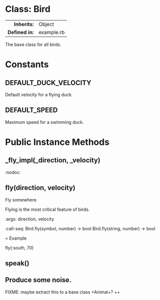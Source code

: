 # Class: Bird
| | |
| -----------------:  | :-----    |
| **Inherits:** | Object  |
| **Defined in:**    | example.rb    |

The base class for all birds.
# Constants
## DEFAULT_DUCK_VELOCITY [](#constant-DEFAULT_DUCK_VELOCITY)
Default velocity for a flying duck.
## DEFAULT_SPEED [](#constant-DEFAULT_SPEED)
Maximum speed for a swimming duck.

# Public Instance Methods
## _fly_impl(_direction, _velocity) [](#method-i-_fly_impl)
:nodoc:
## fly(direction, velocity) [](#method-i-fly)
Fly somewhere.

Flying is the most critical feature of birds.

:args: direction, velocity

:call-seq:
  Bird.fly(symbol, number) -> bool
  Bird.fly(string, number) -> bool

= Example

  fly(:south, 70)
## speak() [](#method-i-speak)
Produce some noise.
--
FIXME: maybe extract this to a base class +Animal+?
++

